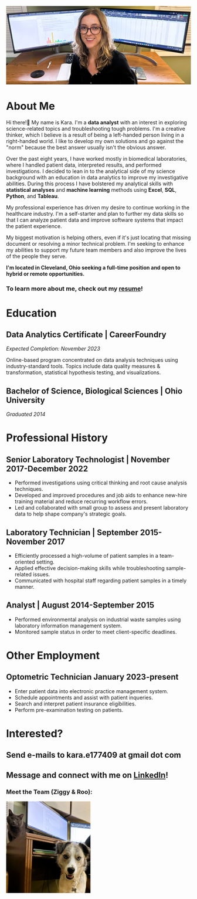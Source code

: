 <img src="images/portfolio3.jpg"/>

# About Me 
Hi there!👋 My name is Kara. I'm a **data analyst** with an interest in exploring science-related topics and troubleshooting tough problems. I'm a creative thinker, which I believe is a result of being a left-handed person living in a right-handed world. I like to develop my own solutions and go against the "norm" because the best answer usually isn't the obvious answer.

Over the past eight years, I have worked mostly in biomedical laboratories, where I handled patient data, interpreted results, and performed investigations. I decided to lean in to the analytical side of my science background with an education in data analytics to improve my investigative abilities. During this process I have bolstered my analytical skills with **statistical analyses** and **machine learning** methods using **Excel**, **SQL**, **Python**, and **Tableau**.

My professional experience has driven my desire to continue working in the healthcare industry. I'm a self-starter and plan to further my data skills so that I can analyze patient data and improve software systems that impact the patient experience.

My biggest motivation is helping others, even if it's just locating that missing document or resolving a minor technical problem. I'm seeking to enhance my abilities to support my future team members and also improve the lives of the people they serve.

**I'm located in Cleveland, Ohio seeking a full-time position and open to hybrid or remote opportunities.**

### To learn more about me, check out my [resume](https://github.com/ke177409/Kara-Evans/blob/main/images/Evans.Kara.Resume.pdf)! 

# Education
## Data Analytics Certificate | CareerFoundry
*Expected Completion: November 2023*

Online-based program concentrated on data analysis techniques using industry-standard tools. Topics include data quality measures & transformation, statistical hypothesis testing, and visualizations.

## Bachelor of Science, Biological Sciences | Ohio University
*Graduated 2014*

# Professional History 
## Senior Laboratory Technologist | November 2017-December 2022
* Performed investigations using critical thinking and root cause analysis techniques.
* Developed and improved procedures and job aids to enhance new-hire training material and reduce recurring workflow errors.
* Led and collaborated with small group to assess and present laboratory data to help shape company's strategic goals.

## Laboratory Technician | September 2015-November 2017
* Efficiently processed a high-volume of patient samples in a team-oriented setting.
* Applied effective decision-making skills while troubleshooting sample-related issues.
* Communicated with hospital staff regarding patient samples in a timely manner.

## Analyst | August 2014-September 2015
* Performed environmental analysis on industrial waste samples using laboratory information management system.
* Monitored sample status in order to meet client-specific deadlines.

# Other Employment
## Optometric Technician January 2023-present
* Enter patient data into electronic practice management system.
* Schedule appointments and assist with patient inqueries.
* Search and interpret patient insurance eligibilities.
* Perform pre-examination testing on patients.

# Interested?
## Send e-mails to **kara.e177409 at gmail dot com**
## Message and connect with me on [LinkedIn](https://www.linkedin.com/in/kara-m-evans/)!

### Meet the Team (Ziggy & Roo): 
<img src="images/portfolio2.jpg" width=230 height=250/>
